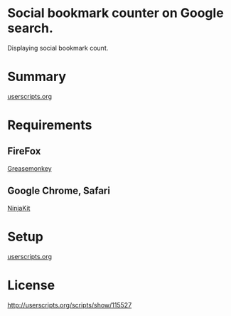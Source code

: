 Social bookmark counter on Google search.
==========================================

Displaying social bookmark count.

Summary
===========

[userscripts.org](http://userscripts.org/scripts/show/115527)

Requirements
=============

FireFox
-------------

[Greasemonkey](http://www.greasespot.net/)

Google Chrome, Safari
-----------------------

[NinjaKit](https://github.com/os0x/NinjaKit)


Setup
=====

[userscripts.org](http://userscripts.org/scripts/show/115527)


License
=======
http://userscripts.org/scripts/show/115527
